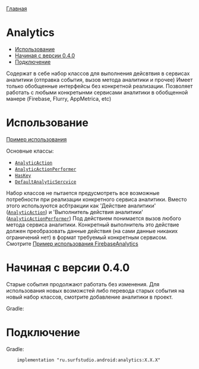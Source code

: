 [Главная](../../docs/main.md)

# Analytics
- [Использование](#использование)
- [Начиная с версии 0.4.0](#начиная-с-версии-040)
- [Подключение](#подключение)

Содержат в себе набор классов для выполнения дейсвтвия в сервисах аналитики (отправка события, вызов метода аналитики и прочее)
Имеет только обобщенные интерфейсы без конкретной реализации. Позволяет работать с любыми конкретынми сервисами 
аналитики в обобщенной манере (Firebase, Flurry, AppMetrica, etc)

# Использование
[Пример использования](../../analytics/sample)

Основные классы:
* [`AnalyticAction`][aa]
* [`AnalyticActionPerformer`][aap]
* [`HasKey`][hk]
* [`DefaultAnalyticSercvice`][das]

Набор классов не пытается предусмотреть все возможные потребности при реализации конкретного сервиса аналитики. 
Вместо этого используются асбтракции как 'Действие аналитики' ([`AnalyticAction`][aa]) и 'Выполнитель действия аналитики' ([`AnalyticActionPerformer`][aap])
Под действием понимается вызов любого метода сервиса аналитики. Конкретный выполнитель это действие должен преобразовать
данные действия (на сами данные никаких ограничений нет) в формат требуемый конкретным сервисом. Смотрите [Пример использования FirebaseAnalytics](../../analytics/sample)

# Начиная с версии 0.4.0

Старые события продолжают работать без изменения. Для использования новых возможстей либо перевода старых события на новый набор классов,
смотрите добавление аналитики в проект.

Gradle:

# Подключение
Gradle:
```
    implementation "ru.surfstudio.android:analytics:X.X.X"
```

[aa]: src/main/java/ru/surfstudio/android/analyticsv2/core/AnalyticAction.kt
[aap]: src/main/java/ru/surfstudio/android/analyticsv2/core/AnalyticActionPerformer.kt
[hk]: src/main/java/ru/surfstudio/android/analyticsv2/HasKey.kt
[das]: src/main/java/ru/surfstudio/android/analyticsv2/DefaultAnalyticSercvice.kt